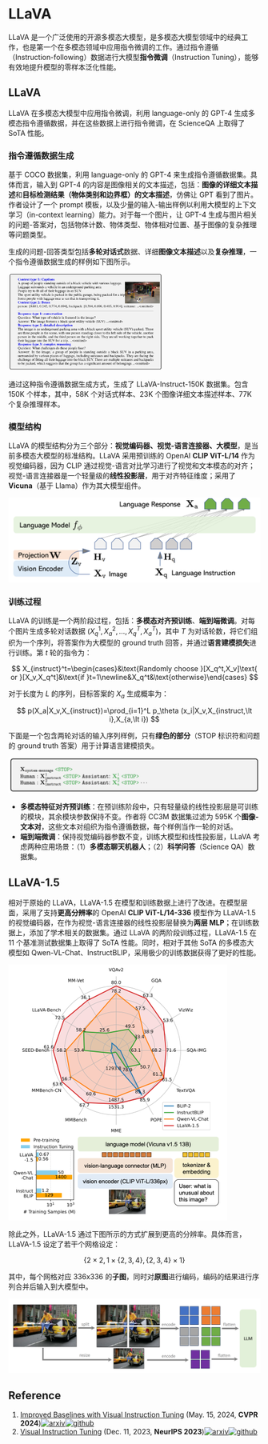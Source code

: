 # LLaVA

LLaVA 是一个广泛使用的开源多模态大模型，是多模态大模型领域中的经典工作，也是第一个在多模态领域中应用指令微调的工作。通过指令遵循（Instruction-following）数据进行大模型**指令微调**（Instruction Tuning），能够有效地提升模型的零样本泛化性能。



## LLaVA

LLaVA 在多模态大模型中应用指令微调，利用 language-only 的 GPT-4 生成多模态指令遵循数据，并在这些数据上进行指令微调，在 ScienceQA 上取得了 SoTA 性能。



### 指令遵循数据生成

基于 COCO 数据集，利用 language-only 的 GPT-4 来生成指令遵循数据集。具体而言，输入到 GPT-4 的内容是图像相关的文本描述，包括：**图像的详细文本描述**和**目标检测结果（物体类别和边界框）的文本描述**，仿佛让 GPT 看到了图片。作者设计了一个 prompt 模板，以及少量的输入-输出样例以利用大模型的上下文学习（in-context learning）能力。对于每一个图片，让 GPT-4 生成与图片相关的问题-答案对，包括物体计数、物体类型、物体相对位置、基于图像的复杂推理等问题类型。

生成的问题-回答类型包括**多轮对话式**数据、详细**图像文本描述**以及**复杂推理**，一个指令遵循数据生成的样例如下图所示。

<img src="./assets/instruction-following-data-generation.png" alt="data generation" style="zoom:30%;" />

通过这种指令遵循数据生成方式，生成了 LLaVA-Instruct-150K 数据集。包含 150K 个样本，其中，58K 个对话式样本、23K 个图像详细文本描述样本、77K 个复杂推理样本。



### 模型结构

LLaVA 的模型结构分为三个部分：**视觉编码器、视觉-语言连接器、大模型**，是当前多模态大模型的标准结构。LLaVA 采用预训练的 OpenAI **CLIP ViT-L/14** 作为视觉编码器，因为 CLIP 通过视觉-语言对比学习进行了视觉和文本模态的对齐；视觉-语言连接器是一个轻量级的**线性投影层**，用于对齐特征维度；采用了 **Vicuna**（基于 Llama）作为其大模型组件。



<img src="./assets/LLaVA.png" alt="llava" style="zoom:50%;" />

### 训练过程

LLaVA 的训练是一个两阶段过程，包括：**多模态对齐预训练**、**端到端微调**。对每个图片生成多轮对话数据 $(X_q^1,X_a^2,\dots,X_q^T,X_a^T)$，其中 $T$ 为对话轮数，将它们组织为一个序列，将答案作为大模型的 ground truth 回答，并通过**语言建模损失**进行训练。第 $t$ 轮的指令为：

$$
X_{instruct}^t=\begin{cases}&\text{Randomly choose }[X_q^t,X_v]\text{ or }[X_v,X_q^t]&\text{if }t=1\newline&X_q^t&\text{otherwise}\end{cases}
$$

对于长度为 $L$ 的序列，目标答案的 $X_a$ 生成概率为：

$$
p(X_a|X_v,X_{instruct})=\prod_{i=1}^L p_\theta (x_i|X_v,X_{instruct,\lt i},X_{a,\lt i})
$$

下面是一个包含两轮对话的输入序列样例，只有**绿色的部分**（STOP 标识符和问题的 ground truth 答案）用于计算语言建模损失。

<img src="./assets/llava-training.png" alt="train" style="zoom: 50%;" />

- **多模态特征对齐预训练**：在预训练阶段中，只有轻量级的线性投影层是可训练的模块，其余模块参数保持不变。作者将 CC3M 数据集过滤为 595K 个**图像-文本对**，这些文本对组织为指令遵循数据，每个样例当作一轮的对话。
- **端到端微调**：保持视觉编码器参数不变，训练大模型和线性投影层，LLaVA 考虑两种应用场景：（1）**多模态聊天机器人**；（2）**科学问答**（Science QA）数据集。



## LLaVA-1.5

相对于原始的 LLaVA，LLaVA-1.5 在模型和训练数据上进行了改进。在模型层面，采用了支持**更高分辨率**的 OpenAI **CLIP ViT-L/14-336** 模型作为 LLaVA-1.5 的视觉编码器，在作为视觉-语言连接器的线性投影层替换为**两层 MLP**；在训练数据上，添加了学术相关的数据集。通过 LLaVA 的两阶段训练过程，LLaVA-1.5 在 11 个基准测试数据集上取得了 SoTA 性能。同时，相对于其他 SoTA 的多模态大模型如 Qwen-VL-Chat、InstructBLIP，采用极少的训练数据获得了更好的性能。

<img src="./assets/LLaVA-1.5.png" alt="llava-1.5" style="zoom:50%;" />

除此之外，LLaVA-1.5 通过下图所示的方式扩展到更高的分辨率。具体而言，LLaVA-1.5 设定了若干个网格设定：

$$
\lbrace2\times2,1\times\lbrace2,3,4\rbrace,\lbrace2,3,4\rbrace\times1\rbrace
$$

其中，每个网格对应 336x336 的**子图**，同时对**原图**进行编码，编码的结果进行序列合并后输入到大模型中。

![llava-1.5-HD](./assets/llava-1.5-HD.png)



## Reference

1. [Improved Baselines with Visual Instruction Tuning](https://arxiv.org/abs/2310.03744) (May. 15, 2024, **CVPR  2024**)[![arxiv](https://img.shields.io/badge/arXiv-b31b1b.svg)](https://arxiv.org/abs/2310.03744)[![github](https://img.shields.io/github/stars/haotian-liu/LLaVA)](https://github.com/haotian-liu/LLaVA)
2. [Visual Instruction Tuning](https://arxiv.org/abs/2304.08485) (Dec. 11, 2023, **NeurIPS 2023**)[![arxiv](https://img.shields.io/badge/arXiv-b31b1b.svg)](https://arxiv.org/abs/2304.08485)[![github](https://img.shields.io/github/stars/haotian-liu/LLaVA)](https://github.com/haotian-liu/LLaVA)

